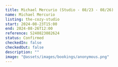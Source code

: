 ```yaml
---
title: Michael Mercurio (Studio - 08/23 - 08/26)
name: Michael Mercurio
listing: the-cozy-studio
start: 2024-08-23T15:00
end: 2024-08-26T12:00
reference: S240823082624
status: Confirmed
checkedIn: false
checkedOut: false
description: ""
image: "@assets/images/bookings/anonymous.png"
---
```

